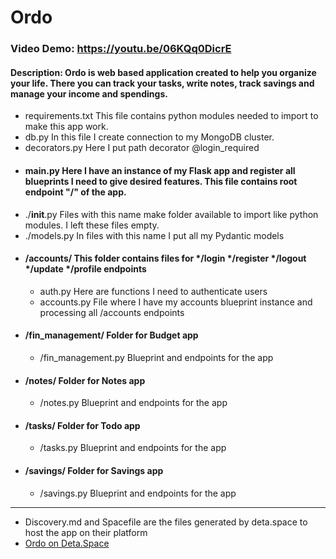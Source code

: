 # Ordo
### Video Demo: https://youtu.be/06KQq0DicrE
#### Description: Ordo is web based application created to help you organize your life. There you can track your tasks, write notes, track savings and manage your income and spendings.

- requirements.txt  This file contains python modules needed to import to make this app work.
- db.py   In this file I create connection to my MongoDB cluster.
- decorators.py   Here I put path decorator @login_required
- #### main.py     Here I have an instance of my Flask app and register all blueprints I need to give desired features. This file contains root endpoint "/" of the app.
- ./__init__.py   Files with this name make folder available to import like python modules. I left these files empty.
- ./models.py     In files with this name I put all my Pydantic models 
- #### /accounts/   This folder contains files for */login */register */logout */update */profile endpoints
  - auth.py     Here are functions I need to authenticate users  
  - accounts.py  File where I have my accounts blueprint instance and processing all /accounts endpoints
- #### /fin_management/ Folder for Budget app
  - /fin_management.py Blueprint and endpoints for the app
- #### /notes/ Folder for Notes app
  - /notes.py Blueprint and endpoints for the app
- #### /tasks/ Folder for Todo app
  - /tasks.py Blueprint and endpoints for the app 
- #### /savings/ Folder for Savings app
  - /savings.py Blueprint and endpoints for the app
---
- Discovery.md and Spacefile are the files generated by deta.space to host the app on their platform
- [Ordo on Deta.Space](https://deta.space/discovery/@r0zymnuk/ordo)

